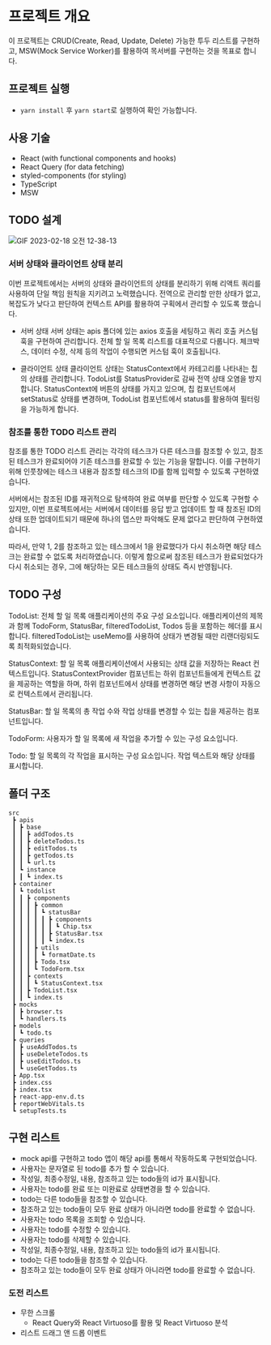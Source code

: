 # 프로젝트 개요

이 프로젝트는 CRUD(Create, Read, Update, Delete) 가능한 투두 리스트를 구현하고, MSW(Mock Service Worker)를 활용하여 목서버를 구현하는 것을 목표로 합니다.

## 프로젝트 실행

- `yarn install` 후 `yarn start`로 실행하여 확인 가능합니다.

## 사용 기술

- React (with functional components and hooks)
- React Query (for data fetching)
- styled-components (for styling)
- TypeScript
- MSW

## TODO 설계

![GIF 2023-02-18 오전 12-38-13](https://user-images.githubusercontent.com/85912592/219698625-d5bb1854-0480-4577-b6c7-e65d625b6931.gif)

### 서버 상태와 클라이언트 상태 분리

이번 프로젝트에서는 서버의 상태와 클라이언트의 상태를 분리하기 위해 리액트 쿼리를 사용하여 단일 책임 원칙을 지키려고 노력했습니다. 전역으로 관리할 만한 상태가 없고, 복잡도가 낮다고 판단하여 컨텍스트 API를 활용하여 구획에서 관리할 수 있도록 했습니다.

- 서버 상태
  서버 상태는 apis 폴더에 있는 axios 호출을 세팅하고 쿼리 호출 커스텀 훅을 구현하여 관리합니다. 전체 할 일 목록 리스트를 대표적으로 다룹니다. 체크박스, 데이터 수정, 삭제 등의 작업이 수행되면 커스텀 훅이 호출됩니다.

- 클라이언트 상태
  클라이언트 상태는 StatusContext에서 카테고리를 나타내는 칩의 상태를 관리합니다. TodoList를 StatusProvider로 감싸 전역 상태 오염을 방지합니다. StatusContext에 버튼의 상태를 가지고 있으며, 칩 컴포넌트에서 setStatus로 상태를 변경하며, TodoList 컴포넌트에서 status를 활용하여 필터링을 가능하게 합니다.

### 참조를 통한 TODO 리스트 관리

참조를 통한 TODO 리스트 관리는 각각의 테스크가 다른 테스크를 참조할 수 있고, 참조된 테스크가 완료되어야 기존 테스크를 완료할 수 있는 기능을 말합니다. 이를 구현하기 위해 인풋창에는 테스크 내용과 참조할 테스크의 ID를 함께 입력할 수 있도록 구현하였습니다.

서버에서는 참조된 ID를 재귀적으로 탐색하여 완료 여부를 판단할 수 있도록 구현할 수 있지만, 이번 프로젝트에서는 서버에서 데이터를 응답 받고 업데이트 할 때 참조된 ID의 상태 또한 업데이트되기 때문에 하나의 뎁스만 파악해도 문제 없다고 판단하여 구현하였습니다.

따라서, 만약 1, 2를 참조하고 있는 테스크에서 1을 완료했다가 다시 취소하면 해당 테스크는 완료할 수 없도록 처리하였습니다. 이렇게 함으로써 참조된 테스크가 완료되었다가 다시 취소되는 경우, 그에 해당하는 모든 테스크들의 상태도 즉시 반영됩니다.

## TODO 구성

TodoList: 전체 할 일 목록 애플리케이션의 주요 구성 요소입니다. 애플리케이션의 제목과 함께 TodoForm, StatusBar, filteredTodoList, Todos 등을 포함하는 헤더를 표시합니다. filteredTodoList는 useMemo를 사용하여 상태가 변경될 때만 리랜더링되도록 최적화되었습니다.

StatusContext: 할 일 목록 애플리케이션에서 사용되는 상태 값을 저장하는 React 컨텍스트입니다. StatusContextProvider 컴포넌트는 하위 컴포넌트들에게 컨텍스트 값을 제공하는 역할을 하며, 하위 컴포넌트에서 상태를 변경하면 해당 변경 사항이 자동으로 컨텍스트에서 관리됩니다.

StatusBar: 할 일 목록의 총 작업 수와 작업 상태를 변경할 수 있는 칩을 제공하는 컴포넌트입니다.

TodoForm: 사용자가 할 일 목록에 새 작업을 추가할 수 있는 구성 요소입니다.

Todo: 할 일 목록의 각 작업을 표시하는 구성 요소입니다. 작업 텍스트와 해당 상태를 표시합니다.

## 폴더 구조

```
src
 ┣ apis
 ┃ ┣ base
 ┃ ┃ ┣ addTodos.ts
 ┃ ┃ ┣ deleteTodos.ts
 ┃ ┃ ┣ editTodos.ts
 ┃ ┃ ┣ getTodos.ts
 ┃ ┃ ┗ url.ts
 ┃ ┗ instance
 ┃ ┃ ┗ index.ts
 ┣ container
 ┃ ┗ todolist
 ┃ ┃ ┣ components
 ┃ ┃ ┃ ┣ common
 ┃ ┃ ┃ ┃ ┗ statusBar
 ┃ ┃ ┃ ┃ ┃ ┣ components
 ┃ ┃ ┃ ┃ ┃ ┃ ┗ Chip.tsx
 ┃ ┃ ┃ ┃ ┃ ┣ StatusBar.tsx
 ┃ ┃ ┃ ┃ ┃ ┗ index.ts
 ┃ ┃ ┃ ┣ utils
 ┃ ┃ ┃ ┃ ┗ formatDate.ts
 ┃ ┃ ┃ ┣ Todo.tsx
 ┃ ┃ ┃ ┗ TodoForm.tsx
 ┃ ┃ ┣ contexts
 ┃ ┃ ┃ ┗ StatusContext.tsx
 ┃ ┃ ┣ TodoList.tsx
 ┃ ┃ ┗ index.ts
 ┣ mocks
 ┃ ┣ browser.ts
 ┃ ┗ handlers.ts
 ┣ models
 ┃ ┗ todo.ts
 ┣ queries
 ┃ ┣ useAddTodos.ts
 ┃ ┣ useDeleteTodos.ts
 ┃ ┣ useEditTodos.ts
 ┃ ┗ useGetTodos.ts
 ┣ App.tsx
 ┣ index.css
 ┣ index.tsx
 ┣ react-app-env.d.ts
 ┣ reportWebVitals.ts
 ┗ setupTests.ts
```

## 구현 리스트

- mock api를 구현하고 todo 앱이 해당 api를 통해서 작동하도록 구현되었습니다.
- 사용자는 문자열로 된 todo를 추가 할 수 있습니다.
- 작성일, 최종수정일, 내용, 참조하고 있는 todo들의 id가 표시됩니다.
- 사용자는 todo를 완료 또는 미완료로 상태변경을 할 수 있습니다.
- todo는 다른 todo들을 참조할 수 있습니다.
- 참조하고 있는 todo들이 모두 완료 상태가 아니라면 todo를 완료할 수 없습니다.
- 사용자는 todo 목록을 조회할 수 있습니다.
- 사용자는 todo를 수정할 수 있습니다.
- 사용자는 todo를 삭제할 수 있습니다.
- 작성일, 최종수정일, 내용, 참조하고 있는 todo들의 id가 표시됩니다.
- todo는 다른 todo들을 참조할 수 있습니다.
- 참조하고 있는 todo들이 모두 완료 상태가 아니라면 todo를 완료할 수 없습니다.

### 도전 리스트

- 무한 스크롤
  - React Query와 React Virtuoso를 활용 및 React Virtuoso 분석
- 리스트 드래그 앤 드롭 이벤트
